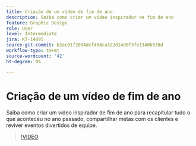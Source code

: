 ```yaml
---
title: Criação de um vídeo de fim de ano
description: Saiba como criar um vídeo inspirador de fim de ano
feature: Graphic Design
role: User
level: Intermediate
jira: KT-14895
source-git-commit: b2ac01f2094dcf454ca322d14d0f3fe1340b530d
workflow-type: tm+mt
source-wordcount: '42'
ht-degree: 0%

---
```


# Criação de um vídeo de fim de ano

Saiba como criar um vídeo inspirador de fim de ano para recapitular tudo o que aconteceu no ano passado, compartilhar metas com os clientes e reviver eventos divertidos de equipe.

>[!VIDEO](https://video.tv.adobe.com/v/3427121?quality=12&learn=on&hidetitle=true)
